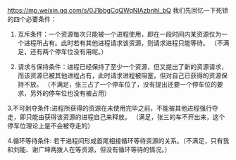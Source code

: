 
https://mp.weixin.qq.com/s/0J1bbgCqQWqNlAzbnhI_bQ
我们先回忆一下死锁的四个必要条件：
1. 互斥条件：一个资源每次只能被一个进程使用，即在一段时间内某资源仅为一个进程所占有。此时若有其他进程请求该资源，则请求进程只能等待。
    （不满足，还有两个停车位没有用呢。）

2. 请求与保持条件：进程已经保持了至少一个资源，但又提出了新的资源请求，而该资源已被其他进程占有，此时请求进程被阻塞，但对自己已获得的资源保持不放。
    （不满足，张三占了一个停车位了，没有提出还要一个停车位的要求，另外的停车位也没有被占用）

3.不可剥夺条件:进程所获得的资源在未使用完毕之前，不能被其他进程强行夺走，即只能由获得该资源的进程自己来释放。
    （满足，张三的车不开出来，这个停车位理论上是不会被夺走的）

4.循环等待条件: 若干进程间形成首尾相接循环等待资源的关系。（不满足，只有我和刘能、谢广坤两拨人在等资源，但没有循环等待的情况。）